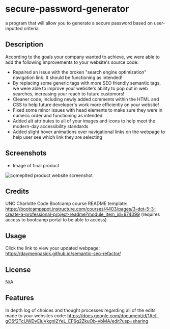 # secure-password-generator
a program that will allow you to generate a secure password based on user-inputted criteria


## Description

According to the goals your company wanted to achieve, we were able to add the following improvements to your website's source code:

- Repaired an issue with the broken "search engine optimization" navigation link. It should be functioning as intended!
- By replacing some generic tags with more SEO friendly semantic tags, we were able to improve your website's ability to pop out in web searches, increasing your reach to future customors!
- Cleaner code, including newly added comments within the HTML and CSS to help future developer's work more efficiently on your website!
- Fixed some minor issues with head elements to make sure they were in numeric order and functioning as intended
- Added alt attributes to all of your images and icons to help meet the modern-day accessibility standards 
- Added slight hover animations over navigational links on the webpage to help user see which link they are selecting

## Screenshots

- Image of final product 

![comeplted product website screenshot](assets/images/2023-Horiseon-Social-Solution-Services.png)

## Credits
UNC Charlotte Code Bootcamp course README template: https://bootcampspot.instructure.com/courses/4403/pages/3-dot-5-3-create-a-professional-project-readme?module_item_id=974099 
(requires access to bootcamp portal to be able to access)

## Usage

Click the link to view your updated webpage: 
https://daymenpasick.github.io/semantic-seo-refactor/


## License

N/A

## Features

In depth log of choices and thought processes regarding all of the edits made to your websites code:
https://docs.google.com/document/d/1Acf-gO6f2TcUWDvEluVkgnI2YeL_EF6g2ZkuOb-vbMA/edit?usp=sharing